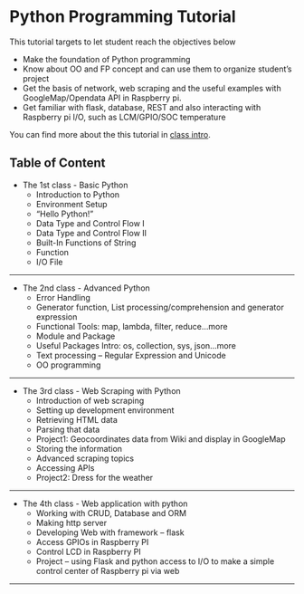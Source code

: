 Python Programming Tutorial
===================

This tutorial targets to let student reach the objectives below 

* Make the foundation of Python programming 
* Know about OO and FP concept and can use them to organize student’s project
* Get the basis of network, web scraping and the useful examples with GoogleMap/Opendata API in Raspberry pi.  
* Get familiar with flask, database, REST and also interacting with Raspberry pi I/O, such as LCM/GPIO/SOC temperature

You can find more about the this tutorial in [class intro](http://www.ittraining.com.tw/ittraining/index.php/course/language/python).

Table of Content
----------------


* The 1st class - Basic Python 
    * Introduction to Python
    * Environment Setup 
    * “Hello Python!”
    * Data Type and Control Flow I 
    * Data Type and Control Flow II
    * Built-In Functions of String
    * Function
    * I/O File 
***

* The 2nd class - Advanced Python
    * Error Handling
    * Generator function, List processing/comprehension and generator expression
    * Functional Tools: map, lambda, filter, reduce…more
    * Module and Package
    * Useful Packages Intro: os, collection, sys, json…more
    * Text processing – Regular Expression and Unicode  
    * OO programming
***

* The 3rd class - Web Scraping with Python 
    * Introduction of web scraping
    * Setting up development environment 
    * Retrieving HTML data
    * Parsing that data
    * Project1: Geocoordinates data from Wiki and display in GoogleMap
    * Storing the information
    * Advanced scraping topics 
    * Accessing APIs
    * Project2: Dress for the weather

***

* The 4th class - Web application with python
    * Working with CRUD, Database and ORM
    * Making http server  
    * Developing Web with framework – flask 
    * Access GPIOs in Raspberry PI 
    * Control LCD in Raspberry PI 
    * Project – using Flask and python access to I/O to make a simple control center of Raspberry pi via web

    
***


